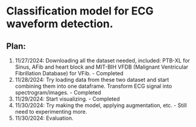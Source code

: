 # Classification model for ECG waveform detection.

## Plan:
1. 11/27/2024: Downloading all the dataset needed, included: PTB-XL for Sinus, AFib and heart block and MIT-BIH VFDB (Malignant Ventricular Fibrillation Database) for VFib. - Completed
2. 11/28/2024: Try loading data from these two dataset and start combining them into one dataframe. Transform ECG signal into spectrogram/images. - Completed
3. 11/29/2024: Start visualizing. - Completed
4. 11/30/2024: Try making the model, applying augmentation, etc. - Still need to experimenting more.
5. 11/30/2024: Evaluation.
